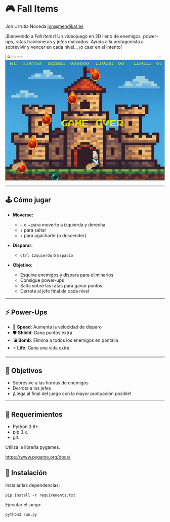# 🎮 Fall Items

Jon Urrutia Noceda <jon@mendikat.es>

¡Bienvenido a *Fall Items*!
Un videojuego en 2D lleno de enemigos, power-ups, ratas traicioneras y jefes malvados.
Ayuda a la protagonista a sobrevivir y vencer en cada nivel… ¡o caer en el intento!

<img src="screenshots/0001-game.jpg" />

---

## 🕹️ Cómo jugar

- **Moverse:**
  - `←` o `→` para moverte a izquierda y derecha
  - `↑` para saltar
  - `↓` para agacharte (o descender)

- **Disparar:**
  - `Ctrl Izquierdo` o `Espacio`

- **Objetivo:**
  - Esquiva enemigos y dispara para eliminarlos
  - Consigue power-ups
  - Salta sobre las ratas para ganar puntos
  - Derrota al jefe final de cada nivel

---

## ⚡ Power-Ups

- 🧪 **Speed**: Aumenta la velocidad de disparo
- 🛡️ **Shield**: Gana puntos extra
- 💣 **Bomb**: Elimina a todos los enemigos en pantalla
- ⭐ **Life**: Gana una vida extra

---

## 🎯 Objetivos

- Sobrevive a las hordas de enemigos
- Derrota a los jefes
- ¡Llega al final del juego con la mayor puntuación posible!

---

## 📁 Requerimientos

- Python 3.8+.
- pip 3.x.
- git.

Utiliza la librería pygames.

https://www.pygame.org/docs/

## 🚀 Instalación

Instalar las dependencias:

```
pip install -r requirements.txt
```

Ejecutar el juego:

```
python3 run.py
```
